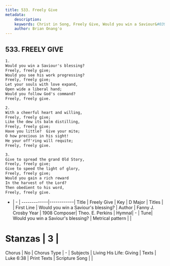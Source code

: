 ```yaml
---
title: 533. Freely Give
metadata:
    description: 
    keywords: Christ in Song, Freely Give, Would you win a Saviour&#039;s blessing?, 
    author: Brian Onang'o
---
```



## 533. FREELY GIVE

```txt
1.
Would you win a Saviour's blessing?
Freely, freely give;
Would you see his work progressing?
Freely, freely give;
Let your souls with love expand,
Open wide a liberal hand;
Would you follow God's command?
Freely, freely give.

2.
With a cheerful heart and willing,
Freely, freely give;
Like the dew its balm distilling,
Freely, freely give;
Have you little?  Give your mite;
O how precious in his sight!
He your off'ring will requite;
Freely, freely give.

3.
Give to spread the grand Old Story,
Freely, freely give;
Give to speed the light of glory,
Freely, freely give;
Would you gain a rich reward
In the harvest of the Lord?
Then obedient to his word,
Freely, freely give.

```

- |   -  |
-------------|------------|
Title | Freely Give |
Key | D Major |
Titles |  |
First Line | Would you win a Saviour&#039;s blessing? |
Author | Fanny J. Crosby
Year | 1908
Composer| Theo. E. Perkins |
Hymnal|  - |
Tune| Would you win a Saviour&#039;s blessing? |
Metrical pattern | |
# Stanzas | 3 |
Chorus | No |
Chorus Type | - |
Subjects | Living His Life: Giving |
Texts | Luke 6:38 |
Print Texts | 
Scripture Song |  |
  
